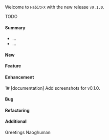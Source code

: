 Welcome to `HabitFX` with the new release `v0.1.0`.

TODO



#### Summary
* ...
* ...



#### New



#### Feature



#### Enhancement
1# [documentation] Add screenshots for v0.1.0.



#### Bug



#### Refactoring



#### Additional



Greetings
Naoghuman



[//]: # (Issues which will be integrated in this release)



[//]: # (Links)

